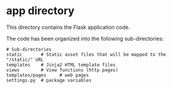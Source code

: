 # app directory

This directory contains the Flask application code.

The code has been organized into the following sub-directories:

    # Sub-directories
    static       # Static asset files that will be mapped to the "/static/" URL
    templates    # Jinja2 HTML template files
    views        # View functions (http pages)
    templates/pages     # web pages
    settings.py  # package variables

